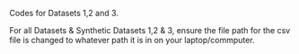 Codes for Datasets 1,2 and 3.

For all Datasets & Synthetic Datasets 1,2 & 3, ensure the file path for the csv file is changed to whatever path it is in on your laptop/commputer.
